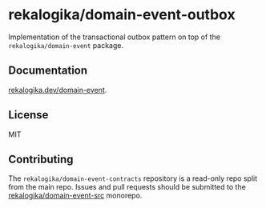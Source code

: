 # rekalogika/domain-event-outbox

Implementation of the transactional outbox pattern on top of the
`rekalogika/domain-event` package.

## Documentation

[rekalogika.dev/domain-event](https://rekalogika.dev/domain-event).

## License

MIT

## Contributing

The `rekalogika/domain-event-contracts` repository is a read-only repo split
from the main repo. Issues and pull requests should be submitted to the
[rekalogika/domain-event-src](https://github.com/rekalogika/domain-event-src)
monorepo.
